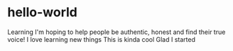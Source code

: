 # hello-world
Learning
I'm hoping to help people be authentic, honest and find their true voice!
I love learning new things
This is kinda cool
Glad I started
